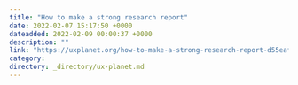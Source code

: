 ```yaml
---
title: "How to make a strong research report"
date: 2022-02-07 15:17:50 +0000
dateadded: 2022-02-09 00:00:37 +0000
description: ""
link: "https://uxplanet.org/how-to-make-a-strong-research-report-d55eafd0653c?source=rss----819cc2aaeee0---4"
category:
directory: _directory/ux-planet.md
---
```

